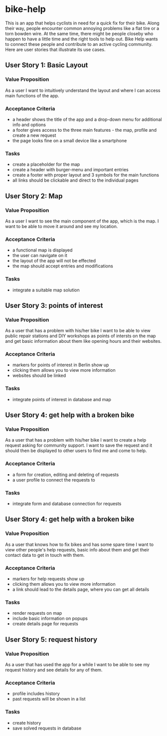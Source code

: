 # bike-help

This is an app that helps cyclists in need for a quick fix for their bike. Along their way, people encounter common annoying problems like a flat tire or a torn bowden wire. At the same time, there might be people closeby who happen to have a little time and the right tools to help out. Bike Help wants to connect these people and contribute to an active cycling community.
Here are user stories that illustrate its use cases.

## User Story 1: Basic Layout

### Value Proposition

As a user
I want to intuitively understand the layout and where I can access main functions of the app.

### Acceptance Criteria

- a header shows the title of the app and a drop-down menu for additional info and options
- a footer gives access to the three main features - the map, profile and create a new request
- the page looks fine on a small device like a smartphone

### Tasks

- create a placeholder for the map
- create a header with burger-menu and important entries
- create a footer with proper layout and 3 symbols for the main functions
- all links should be clickable and direct to the individual pages

## User Story 2: Map

### Value Proposition

As a user
I want to see the main component of the app, which is the map. I want to be able to move it around and see my location.

### Acceptance Criteria

- a functional map is displayed
- the user can navigate on it
- the layout of the app will not be effected
- the map should accept entries and modifications

### Tasks

- integrate a suitable map solution

## User Story 3: points of interest

### Value Proposition

As a user that has a problem with his/her bike
I want to be able to view public repair stations and DIY workshops as points of intersts on the map and get basic information about them like opening hours and their websites.

### Acceptance Criteria

- markers for points of interest in Berlin show up
- clicking them allows you to view more information
- websites should be linked

### Tasks

- integrate points of interest in database and map

## User Story 4: get help with a broken bike

### Value Proposition

As a user that has a problem with his/her bike
I want to create a help request asking for community support. I want to save the request and it should then be displayed to other users to find me and come to help.

### Acceptance Criteria

- a form for creation, editing and deleting of requests
- a user profile to connect the requests to

### Tasks

- integrate form and database connection for requests

## User Story 4: get help with a broken bike

### Value Proposition

As a user that knows how to fix bikes and has some spare time
I want to view other people's help requests, basic info about them and get their contact data to get in touch with them.

### Acceptance Criteria

- markers for help requests show up
- clicking them allows you to view more information
- a link should lead to the details page, where you can get all details

### Tasks

- render requests on map
- include basic information on popups
- create details page for requests

## User Story 5: request history

### Value Proposition

As a user that has used the app for a while
I want to be able to see my request history and see details for any of them.

### Acceptance Criteria

- profile includes history
- past requests will be shown in a list

### Tasks

- create history
- save solved requests in database
